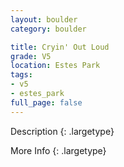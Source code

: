 ```yaml
---
layout: boulder
category: boulder

title: Cryin' Out Loud
grade: V5
location: Estes Park
tags:
- v5
- estes_park
full_page: false
---
```



Description
{: .largetype}


More Info
{: .largetype}

